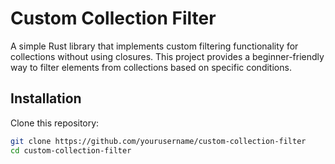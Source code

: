 # Custom Collection Filter

A simple Rust library that implements custom filtering functionality for collections without using closures. This project provides a beginner-friendly way to filter elements from collections based on specific conditions.

## Installation

Clone this repository:
```bash
git clone https://github.com/yourusername/custom-collection-filter
cd custom-collection-filter